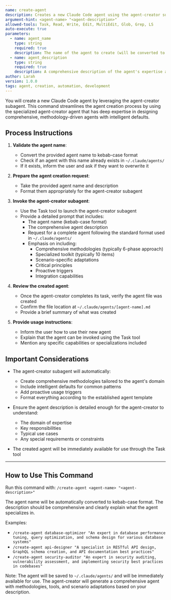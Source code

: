 ```yaml
---
name: create-agent
description: Creates a new Claude Code agent using the agent-creator subagent with comprehensive methodologies and intelligent defaults
argument-hint: <agent-name> "<agent-description>"
allowed-tools: Task, Read, Write, Edit, MultiEdit, Glob, Grep, LS
auto-execute: true
parameters:
  - name: agent_name
    type: string
    required: true
    description: The name of the agent to create (will be converted to kebab-case)
  - name: agent_description
    type: string
    required: true
    description: A comprehensive description of the agent's expertise and capabilities
author: Larah
version: 1.0.0
tags: agent, creation, automation, development
---
```


You will create a new Claude Code agent by leveraging the agent-creator subagent. This command streamlines the agent creation process by using the specialized agent-creator agent that has deep expertise in designing comprehensive, methodology-driven agents with intelligent defaults.

## Process Instructions

1. **Validate the agent name**:
   - Convert the provided agent name to kebab-case format
   - Check if an agent with this name already exists in `~/.claude/agents/`
   - If it exists, inform the user and ask if they want to overwrite it

2. **Prepare the agent creation request**:
   - Take the provided agent name and description
   - Format them appropriately for the agent-creator subagent

3. **Invoke the agent-creator subagent**:
   - Use the Task tool to launch the agent-creator subagent
   - Provide a detailed prompt that includes:
     - The agent name (kebab-case format)
     - The comprehensive agent description
     - Request for a complete agent following the standard format used in `~/.claude/agents/`
     - Emphasis on including:
       - Comprehensive methodologies (typically 6-phase approach)
       - Specialized toolkit (typically 10 items)
       - Scenario-specific adaptations
       - Critical principles
       - Proactive triggers
       - Integration capabilities

4. **Review the created agent**:
   - Once the agent-creator completes its task, verify the agent file was created
   - Confirm the file location at `~/.claude/agents/[agent-name].md`
   - Provide a brief summary of what was created

5. **Provide usage instructions**:
   - Inform the user how to use their new agent
   - Explain that the agent can be invoked using the Task tool
   - Mention any specific capabilities or specializations included

## Important Considerations

- The agent-creator subagent will automatically:
  - Create comprehensive methodologies tailored to the agent's domain
  - Include intelligent defaults for common patterns
  - Add proactive usage triggers
  - Format everything according to the established agent template

- Ensure the agent description is detailed enough for the agent-creator to understand:
  - The domain of expertise
  - Key responsibilities
  - Typical use cases
  - Any special requirements or constraints

- The created agent will be immediately available for use through the Task tool

---

## How to Use This Command

Run this command with: `/create-agent <agent-name> "<agent-description>"`

The agent name will be automatically converted to kebab-case format. The description should be comprehensive and clearly explain what the agent specializes in.

Examples:

- `/create-agent database-optimizer "An expert in database performance tuning, query optimization, and schema design for various database systems"`
- `/create-agent api-designer "A specialist in RESTful API design, GraphQL schema creation, and API documentation best practices"`
- `/create-agent security-auditor "An expert in security auditing, vulnerability assessment, and implementing security best practices in codebases"`

Note: The agent will be saved to `~/.claude/agents/` and will be immediately available for use. The agent-creator will generate a comprehensive agent with methodologies, tools, and scenario adaptations based on your description.
